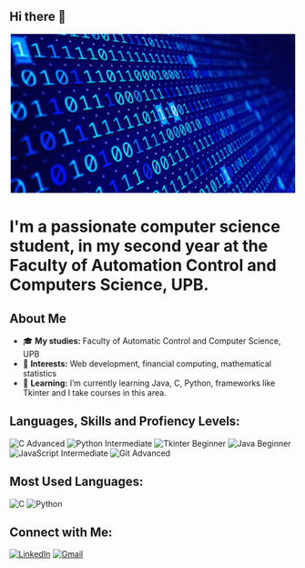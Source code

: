 ## Hi there 👋

<div align="center">
  <a href="https://github.com/banescuema101/banescuema101/blob/main/gif_computer.gif">
    <img src="https://github.com/banescuema101/banescuema101/blob/main/gif_computer.gif" alt="Gif Computer" width="500"/>
  </a>
</div>

# I'm a passionate computer science student, in my second year at the Faculty of Automation Control and Computers Science, UPB.

## About Me

- 🎓 **My studies:** Faculty of Automatic Control and Computer Science, UPB
- 🧠 **Interests:** Web development, financial computing, mathematical statistics
- 🌱 **Learning:** I’m currently learning Java, C, Python, frameworks like Tkinter and I take courses in this area.


## Languages, Skills and Profiency Levels:

![C Advanced](https://img.shields.io/badge/C-Beginner-A8B9CC?style=for-the-badge&logo=c&logoColor=white)
![Python Intermediate](https://img.shields.io/badge/Python-Intermediate-3776AB?style=for-the-badge&logo=python&logoColor=white)
![Tkinter Beginner](https://img.shields.io/badge/Tkinter-Beginner-3F51B5?style=for-the-badge)
![Java Beginner](https://img.shields.io/badge/Java-Intermediate-007396?style=for-the-badge&logo=java&logoColor=white)
![JavaScript Intermediate](https://img.shields.io/badge/JavaScript-Intermediate-F7DF1E?style=for-the-badge&logo=javascript&logoColor=black)
![Git Advanced](https://img.shields.io/badge/Git-Advanced-F05032?style=for-the-badge&logo=git&logoColor=white)

## Most Used Languages:
![C](https://img.shields.io/badge/-C-A8B9CC?logo=c&logoColor=white&style=flat)
![Python](https://img.shields.io/badge/-Python-3776AB?logo=python&logoColor=white&style=flat)

## Connect with Me:

[![LinkedIn](https://img.shields.io/badge/-LinkedIn-0A66C2?logo=linkedin&logoColor=white&style=flat)](https://linkedin.com/in/ema-banescu)
[![Gmail](https://img.shields.io/badge/-Gmail-EA4335?logo=gmail&logoColor=white&style=flat)](banescuema@gmail.com)
<!--
[![Website](https://img.shields.io/badge/-Website-000000?logo=web&logoColor=white&style=flat)](https://your-website.com)
-->
<!--
Here are some ideas to get you started:
- 🔭 I’m currently working on ...

- 👯 I’m looking to collaborate on ...
- 🤔 I’m looking for help with ...
- 💬 Ask me about ...
- 📫 How to reach me: ...
- 😄 Pronouns: ...
- ⚡ Fun fact: ...
-->
